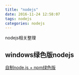 ```yaml
---
title: "nodejs"
date: 2016-11-24 12:58:07
tags: nodejs
categories: nodejs
---
```


nodejs相关整理
<!-- more -->



## windows绿色版nodejs

[自制node.js + npm绿色版](http://www.tuicool.com/articles/MFZJNr)



